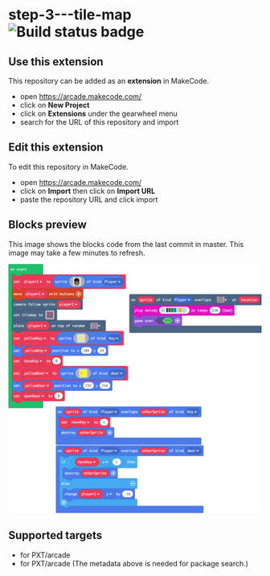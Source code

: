 # step-3---tile-map ![Build status badge](https://github.com/pcswanson/step-3---tile-map/workflows/MakeCode/badge.svg)



## Use this extension

This repository can be added as an **extension** in MakeCode.

* open https://arcade.makecode.com/
* click on **New Project**
* click on **Extensions** under the gearwheel menu
* search for the URL of this repository and import

## Edit this extension

To edit this repository in MakeCode.

* open https://arcade.makecode.com/
* click on **Import** then click on **Import URL**
* paste the repository URL and click import

## Blocks preview

This image shows the blocks code from the last commit in master.
This image may take a few minutes to refresh.

![A rendered view of the blocks](https://github.com/pcswanson/step-3---tile-map/raw/master/.makecode/blocks.png)

## Supported targets

* for PXT/arcade
* for PXT/arcade
(The metadata above is needed for package search.)


